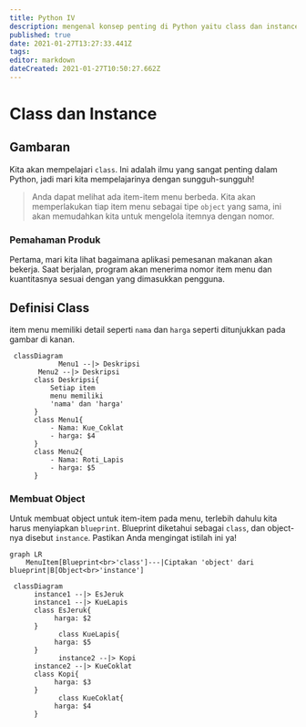 ```yaml
---
title: Python IV
description: mengenal konsep penting di Python yaitu class dan instance
published: true
date: 2021-01-27T13:27:33.441Z
tags: 
editor: markdown
dateCreated: 2021-01-27T10:50:27.662Z
---
```


# Class dan Instance
## Gambaran
Kita akan mempelajari `class`. Ini adalah ilmu yang sangat penting dalam Python, jadi mari kita mempelajarinya dengan sungguh-sungguh!
> Anda dapat melihat ada item-item menu berbeda.
Kita akan memperlakukan tiap item menu sebagai tipe `object` yang sama, ini akan memudahkan kita untuk mengelola itemnya dengan nomor.
### Pemahaman Produk
Pertama, mari kita lihat bagaimana aplikasi pemesanan makanan akan bekerja. Saat berjalan, program akan menerima nomor item menu dan kuantitasnya sesuai dengan yang dimasukkan pengguna.
## Definisi Class
item menu memiliki detail seperti `nama` dan `harga` seperti ditunjukkan pada gambar di kanan.
```mermaid
 classDiagram
			Menu1 --|> Deskripsi
       Menu2 --|> Deskripsi
      class Deskripsi{
          Setiap item
          menu memiliki 
          'nama' dan 'harga'
      }
      class Menu1{
          - Nama: Kue_Coklat
          - harga: $4
      }
      class Menu2{
          - Nama: Roti_Lapis
          - harga: $5
      }
```
### Membuat Object
Untuk membuat object untuk item-item pada menu, terlebih dahulu kita harus menyiapkan `blueprint`.
Blueprint diketahui sebagai `class`, dan object-nya disebut `instance`. Pastikan Anda mengingat istilah ini ya!
```mermaid
graph LR
    MenuItem[Blueprint<br>'class']---|Ciptakan 'object' dari blueprint|B[Object<br>'instance']
```
```mermaid
 classDiagram
      instance1 --|> EsJeruk
      instance1 --|> KueLapis
      class EsJeruk{
           harga: $2
      }
            class KueLapis{
           harga: $5
      }
            instance2 --|> Kopi
      instance2 --|> KueCoklat
      class Kopi{
           harga: $3
      }
            class KueCoklat{
           harga: $4
      }
```
### 